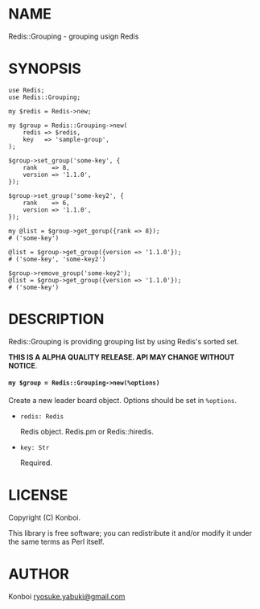 # NAME

Redis::Grouping - grouping usign Redis

# SYNOPSIS
    use Redis;
    use Redis::Grouping;

    my $redis = Redis->new;

    my $group = Redis::Grouping->new(
        redis => $redis,
        key   => 'sample-group',
    );

    $group->set_group('some-key', {
        rank    => 8,
        version => '1.1.0',
    });

    $group->set_group('some-key2', {
        rank    => 6,
        version => '1.1.0',
    });

    my @list = $group->get_gorup({rank => 8});
    # ('some-key')

    @list = $group->get_group({version => '1.1.0'});
    # ('some-key', 'some-key2')

    $group->remove_group('some-key2');
    @list = $group->get_group({version => '1.1.0'});
    # ('some-key')

# DESCRIPTION

Redis::Grouping is providing grouping list by using Redis's sorted set.

__THIS IS A ALPHA QUALITY RELEASE. API MAY CHANGE WITHOUT NOTICE__.

#### `my $group = Redis::Grouping->new(%options)`

Create a new leader board object. Options should be set in `%options`.

- `redis: Redis`

    Redis object. Redis.pm or Redis::hiredis.

- `key: Str`

    Required.

# LICENSE

Copyright (C) Konboi.

This library is free software; you can redistribute it and/or modify
it under the same terms as Perl itself.

# AUTHOR

Konboi <ryosuke.yabuki@gmail.com>
